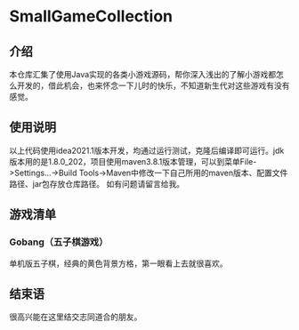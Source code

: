 # SmallGameCollection

## 介绍
本仓库汇集了使用Java实现的各类小游戏源码，帮你深入浅出的了解小游戏都怎么开发的，借此机会，也来怀念一下儿时的快乐，不知道新生代对这些游戏有没有感觉。

## 使用说明
以上代码使用idea2021.1版本开发，均通过运行测试，克隆后编译即可运行。jdk版本用的是1.8.0_202，项目使用maven3.8.1版本管理，可以到菜单File->Settings...->Build Tools->Maven中修改一下自己所用的maven版本、配置文件路径、jar包存放仓库路径。
如有问题请留言给我。

## 游戏清单

### Gobang（五子棋游戏）
单机版五子棋，经典的黄色背景方格，第一眼看上去就很喜欢。

## 结束语
很高兴能在这里结交志同道合的朋友。



